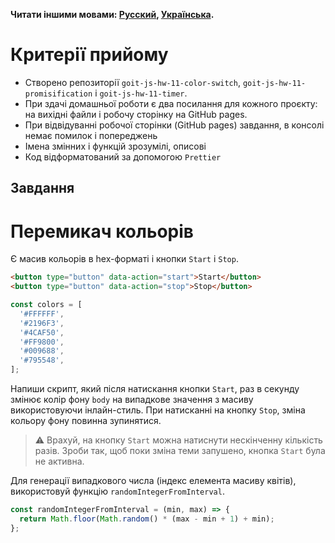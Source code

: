 **Читати іншими мовами: [Русский](README.ru.md), [Українська](README.md).**

# Критерії прийому

- Створено репозиторії `goit-js-hw-11-color-switch`,
  `goit-js-hw-11-promisification` і `goit-js-hw-11-timer`.
- При здачі домашньої роботи є два посилання для кожного проєкту: на вихідні
  файли і робочу сторінку на GitHub pages.
- При відвідуванні робочої сторінки (GitHub pages) завдання, в консолі немає
  помилок і попереджень
- Імена змінних і функцій зрозумілі, описові
- Код відформатований за допомогою `Prettier`

## Завдання

<!-- - [Завдання 1 - Перемикач кольорів](./color-switch/README.ua.md)
- [Завдання 2 - Промісифікація](./promisification/README.ua.md)
- [Завдання 3 - Таймер зворотного відліку](./timer/README.ua.md) -->

# Перемикач кольорів

Є масив кольорів в hex-форматі і кнопки `Start` і `Stop`.

```html
<button type="button" data-action="start">Start</button>
<button type="button" data-action="stop">Stop</button>
```

```js
const colors = [
  '#FFFFFF',
  '#2196F3',
  '#4CAF50',
  '#FF9800',
  '#009688',
  '#795548',
];
```

Напиши скрипт, який після натискання кнопки `Start`, раз в секунду змінює колір
фону `body` на випадкове значення з масиву використовуючи інлайн-стиль. При
натисканні на кнопку `Stop`, зміна кольору фону повинна зупинятися.

> ⚠️ Врахуй, на кнопку `Start` можна натиснути нескінченну кількість разів.
> Зроби так, щоб поки зміна теми запушено, кнопка `Start` була не активна.

Для генерації випадкового числа (індекс елемента масиву квітів), використовуй
функцію `randomIntegerFromInterval`.

```js
const randomIntegerFromInterval = (min, max) => {
  return Math.floor(Math.random() * (max - min + 1) + min);
};
```
